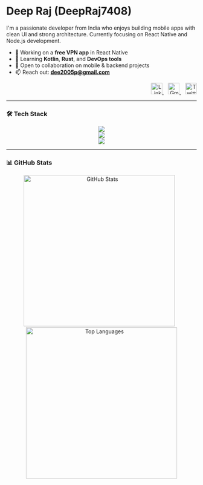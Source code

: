 # Deep Raj (DeepRaj7408)

I'm a passionate developer from India who enjoys building mobile apps with clean UI and strong architecture. Currently focusing on React Native and Node.js development.

- 🔭 Working on a **free VPN app** in React Native  
- 🌱 Learning **Kotlin**, **Rust**, and **DevOps tools**  
- 👯 Open to collaboration on mobile & backend projects  
- 📫 Reach out: **dee2005p@gmail.com**

<p align="right">
  <a href="https://www.linkedin.com/in/deep-raj-97ba1b357/" target="_blank">
    <img src="https://cdn.jsdelivr.net/gh/devicons/devicon/icons/linkedin/linkedin-original.svg" alt="LinkedIn" width="30" />
  </a>
  &nbsp;&nbsp;
  <a href="mailto:dee2005p@gmail.com" target="_blank">
    <img src="https://img.icons8.com/color/48/gmail-new.png" alt="Gmail" width="30" />
  </a>
  &nbsp;&nbsp;
  <a href="https://twitter.com/YOUR_TWITTER_URL" target="_blank">
    <img src="https://cdn.jsdelivr.net/gh/devicons/devicon/icons/twitter/twitter-original.svg" alt="Twitter" width="30" />
  </a>
</p>

---

### 🛠️ Tech Stack

<p align="center">
  <img src="https://skillicons.dev/icons?i=react,nextjs,nodejs,express" /><br>
  <img src="https://skillicons.dev/icons?i=js,ts,html,css,tailwind" /><br>
  <img src="https://skillicons.dev/icons?i=git,github,vscode,postman,mongodb" />
</p>

---

### 📊 GitHub Stats

<p align="center">
  <img src="https://github-readme-stats.vercel.app/api?username=DeepRaj7408&show_icons=true&hide_border=true&theme=dark&bg_color=000000&text_color=ffffff&title_color=00aeff&icon_color=00aeff" width="400" alt="GitHub Stats" />
  &nbsp;&nbsp;
  <img src="https://github-readme-stats.vercel.app/api/top-langs/?username=DeepRaj7408&layout=compact&hide_border=true&theme=dark&bg_color=000000&text_color=ffffff&title_color=00aeff&icon_color=00aeff" width="400" alt="Top Languages" />
</p>

